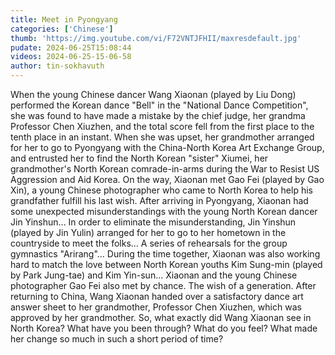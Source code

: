 ```yaml
---
title: Meet in Pyongyang
categories: ['Chinese']
thumb: 'https://img.youtube.com/vi/F72VNTJFHII/maxresdefault.jpg'
pudate: 2024-06-25T15:08:44
videos: 2024-06-25-15-06-58
author: tin-sokhavuth
---
```

When the young Chinese dancer Wang Xiaonan (played by Liu Dong) performed the Korean dance "Bell" in the "National Dance Competition", she was found to have made a mistake by the chief judge, her grandma Professor Chen Xiuzhen, and the total score fell from the first place to the tenth place in an instant. When she was upset, her grandmother arranged for her to go to Pyongyang with the China-North Korea Art Exchange Group, and entrusted her to find the North Korean "sister" Xiumei, her grandmother's North Korean comrade-in-arms during the War to Resist US Aggression and Aid Korea. On the way, Xiaonan met Gao Fei (played by Gao Xin), a young Chinese photographer who came to North Korea to help his grandfather fulfill his last wish. After arriving in Pyongyang, Xiaonan had some unexpected misunderstandings with the young North Korean dancer Jin Yinshun... In order to eliminate the misunderstanding, Jin Yinshun (played by Jin Yulin) arranged for her to go to her hometown in the countryside to meet the folks... A series of rehearsals for the group gymnastics "Arirang"...
During the time together, Xiaonan was also working hard to match the love between North Korean youths Kim Sung-min (played by Park Jung-tae) and Kim Yin-sun... Xiaonan and the young Chinese photographer Gao Fei also met by chance. The wish of a generation. After returning to China, Wang Xiaonan handed over a satisfactory dance art answer sheet to her grandmother, Professor Chen Xiuzhen, which was approved by her grandmother. So, what exactly did Wang Xiaonan see in North Korea? What have you been through? What do you feel? What made her change so much in such a short period of time?